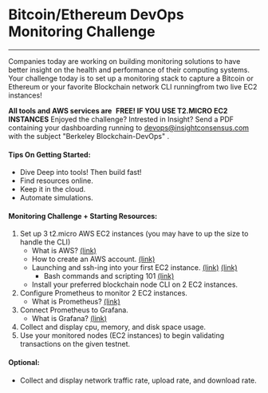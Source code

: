 # Bitcoin/Ethereum DevOps Monitoring Challenge
------

Companies today are working on building monitoring solutions to have better insight on the health and performance of their computing systems. Your challenge today is to set up a monitoring stack to capture a Bitcoin or Ethereum or your favorite Blockchain network CLI runningfrom two live EC2 instances!  

**All tools and AWS services are** ​ **FREE! IF YOU USE T2.MICRO EC2 INSTANCES**
Enjoyed the challenge? Intrested in Insight? Send a PDF containing your dashboarding running to devops@insightconsensus.com with the subject "Berkeley Blockchain-DevOps" .

#### Tips On Getting Started:

* Dive Deep into tools! Then build fast!
* Find resources online.
* Keep it in the cloud.
* Automate simulations.

#### Monitoring Challenge + Starting Resources:

1. Set up 3 t2.micro AWS EC2 instances (you may have to up the size to handle the CLI)
    * What is AWS? [(link)](https://youtu.be/qcY-uiEHhn0)
    * How to create an AWS account. [(link)](https://aws.amazon.com/premiumsupport/knowledge-center/create-and-activate-aws-account/)
    * Launching and ssh-ing into your first EC2 instance. [(link)](https://docs.aws.amazon.com/quickstarts/latest/vmlaunch/step-1-launch-instance.html) [(link)](https://youtu.be/BCM9aaaWvR0)
         * Bash commands and scripting 101 [(link)](https://linuxconfig.org/bash-scripting-tutorial-for-beginners) 
    * Install your preferred blockchain node CLI on 2 EC2 instances.
2. Configure Prometheus to monitor 2 EC2 instances.
    * What is Prometheus? [(link)](https://prometheus.io/docs/introduction/overview/)
3. Connect Prometheus to Grafana.
    * What is Grafana? [(link)](https://grafana.com/grafana/)
4. Collect and display cpu, memory, and disk space usage.
5. Use your monitored nodes (EC2 instances) to begin validating transactions on the given testnet.

#### Optional:
*  Collect and display network traffic rate, upload rate, and download rate.




